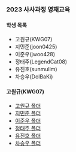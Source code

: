 ### 2023 사사과정 영재교육

#### 학생 목록

* 고원규(KWG07)
* 지민준(joon0425)
* 이준우(jwoo428)
* 정태주(LegendCat08)
* 유진호(sunmulim)
* 차승우(DolBaKi)

#### 고원규(KWG07)

* [고원규 폴더](./students/KWG07)
* [지민준 폴더](./students/joon0425)
* [이준우 폴더](./students/jwoo428)
* [정태주 폴더](./students/LegendCat08)
* [유진호 폴더](./students/sunmulim)
* [차승우 폴더](./students/DolBaKi)
